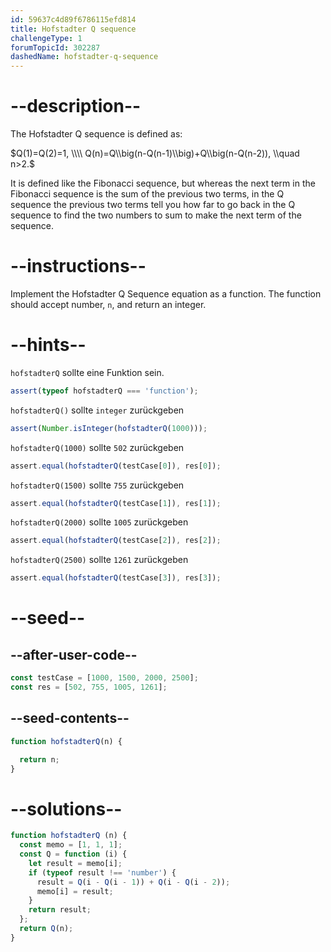 ```yaml
---
id: 59637c4d89f6786115efd814
title: Hofstadter Q sequence
challengeType: 1
forumTopicId: 302287
dashedName: hofstadter-q-sequence
---
```


# --description--

The Hofstadter Q sequence is defined as:

$Q(1)=Q(2)=1, \\\\ Q(n)=Q\\big(n-Q(n-1)\\big)+Q\\big(n-Q(n-2)), \\quad n>2.$

It is defined like the Fibonacci sequence, but whereas the next term in the Fibonacci sequence is the sum of the previous two terms, in the Q sequence the previous two terms tell you how far to go back in the Q sequence to find the two numbers to sum to make the next term of the sequence.

# --instructions--

Implement the Hofstadter Q Sequence equation as a function. The function should accept number, `n`, and return an integer.

# --hints--

`hofstadterQ` sollte eine Funktion sein.

```js
assert(typeof hofstadterQ === 'function');
```

`hofstadterQ()` sollte `integer` zurückgeben

```js
assert(Number.isInteger(hofstadterQ(1000)));
```

`hofstadterQ(1000)` sollte `502` zurückgeben

```js
assert.equal(hofstadterQ(testCase[0]), res[0]);
```

`hofstadterQ(1500)` sollte `755` zurückgeben

```js
assert.equal(hofstadterQ(testCase[1]), res[1]);
```

`hofstadterQ(2000)` sollte `1005` zurückgeben

```js
assert.equal(hofstadterQ(testCase[2]), res[2]);
```

`hofstadterQ(2500)` sollte `1261` zurückgeben

```js
assert.equal(hofstadterQ(testCase[3]), res[3]);
```

# --seed--

## --after-user-code--

```js
const testCase = [1000, 1500, 2000, 2500];
const res = [502, 755, 1005, 1261];
```

## --seed-contents--

```js
function hofstadterQ(n) {

  return n;
}
```

# --solutions--

```js
function hofstadterQ (n) {
  const memo = [1, 1, 1];
  const Q = function (i) {
    let result = memo[i];
    if (typeof result !== 'number') {
      result = Q(i - Q(i - 1)) + Q(i - Q(i - 2));
      memo[i] = result;
    }
    return result;
  };
  return Q(n);
}
```
